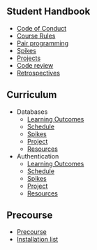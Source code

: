 ## Student Handbook

- [Code of Conduct](handbook/code-of-conduct.md)
- [Course Rules](handbook/course-rules.md)
- [Pair programming](handbook/pair-programming.md)
- [Spikes](handbook/spikes.md)
- [Projects](handbook/projects.md)
- [Code review](handbook/code-review.md)
- [Retrospectives](handbook/retrospectives.md)

## Curriculum

- Databases
  - [Learning Outcomes](curriculum/databases/learning-outcomes.md)
  - [Schedule](curriculum/databases/schedule.md)
  - [Spikes](curriculum/databases/spikes.md)
  - [Project](curriculum/databases/project.md)
  - [Resources](curriculum/databases/resources.md)
- Authentication
  - [Learning Outcomes](curriculum/authentication/learning-outcomes.md)
  - [Schedule](curriculum/authentication/schedule.md)
  - [Spikes](curriculum/authentication/spikes.md)
  - [Project](curriculum/authentication/project.md)
  - [Resources](curriculum/authentication/resources.md)

## Precourse

- [Precourse](precourse/precourse.md)
- [Installation list](precourse/installation-list.md)

